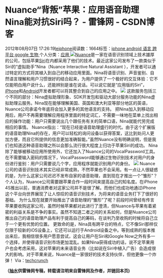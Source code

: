 
# Nuance“背叛”苹果：应用语音助理Nina能对抗Siri吗？ - 雷锋网 - CSDN博客


2012年08月07日 17:26:19[leiphone](https://me.csdn.net/leiphone)阅读数：1664标签：[iphone																](https://so.csdn.net/so/search/s.do?q=iphone&t=blog)[android																](https://so.csdn.net/so/search/s.do?q=android&t=blog)[语言																](https://so.csdn.net/so/search/s.do?q=语言&t=blog)[跨平台																](https://so.csdn.net/so/search/s.do?q=跨平台&t=blog)[google																](https://so.csdn.net/so/search/s.do?q=google&t=blog)[生物																](https://so.csdn.net/so/search/s.do?q=生物&t=blog)[
							](https://so.csdn.net/so/search/s.do?q=google&t=blog)[
																					](https://so.csdn.net/so/search/s.do?q=跨平台&t=blog)个人分类：[应用																](https://blog.csdn.net/leiphone/article/category/873392)
[
																								](https://so.csdn.net/so/search/s.do?q=跨平台&t=blog)
[
				](https://so.csdn.net/so/search/s.do?q=语言&t=blog)
[
			](https://so.csdn.net/so/search/s.do?q=语言&t=blog)
[
		](https://so.csdn.net/so/search/s.do?q=android&t=blog)
[
	](https://so.csdn.net/so/search/s.do?q=iphone&t=blog)
![](http://www.leiphone.com/wp-content/uploads/2012/08/nina.jpg)[Nuance](http://www.leiphone.com/tag/nuance)是一家在语音识别领域上技术雄厚的公司，包括苹果[Siri](http://www.leiphone.com/tag/siri)在内都采用了他们的技术。最近这家公司发布了一款类似于Siri的“虚拟助手”Nina（Nuance
 Interactive Natural Assistant ），开发者可以通过特定的方式将其植入到自己的移动应用里面。Nina将语音识别、声音鉴别、自然语言理解和用户习惯很好的结合起来，为用户提供了一个极好的交互体验：它不仅能明白用户说什么，还能辨别是谁在说话。可以说它就是“应用版的Siri”，[iPhone](http://www.leiphone.com/tag/iphone)和[Android](http://www.leiphone.com/tag/android)开发者都可以将其整合到自己的应用之中。
![](http://www.leiphone.com/wp-content/uploads/2012/08/9999911.jpg)
这款服务包括三个不同的部分：Nina虚拟助理形象、SDK开发包和驱动大部分服务功能的Nina虚拟助理云服务。Nina现在能够理解美国、英国和澳大利亚等部分地区的英语，Nuance公司承诺今年底将会加入更多的其他语言的支持。
把Nina加入到移动应用后，用户不再需要理解应用程序里面的特定词汇，不需要一味地在菜单上找出相应的操作功能：用户只需要说出几个跟任务有关的简单口语，Nina就能代劳完成相应的事情。
Nuance指出：“现在已经是语音助理盛行的时代。由于这个扩展版的语音助理Nina的存在，用户可以轻松的询问设备以获得答案，这比到处问人更加方便，而且它所提供的信息更加准确智能。”虽然Nuance没有明确说明，但是我们也知道这种语音助理之所以会那么流行很大程度上归功于苹果Siri的成功。
Nina除了能够被移动应用所使用外，它还加入了Nuance公司的VocalPassword工具。在不需要输入密码的情况下，VocalPassword能够通过生物识别技术对用户的身份进行鉴别：用户只需要说几个字，应用程序就能识别用户的身份。
![](http://www.leiphone.com/wp-content/uploads/2012/08/6666.jpg)
Nuance公司的语音识别技术其实已经非常成熟，不然苹果也不会采用。有一点让人很疑惑的是，为什么这家公司迟迟不发布自家的语音助理，直到现在才推出一个“雏形”？个人认为，Nuance公司需要跟苹果合作一段时间来提高自己的知名度。在iPhone 4S推出以前，普通消费者对这家公司并不是很了解。而他们也成功地通过iPhone这个平台向世界展现了让人惊叹的语音识别技术，为将来的语音业务打下了很好的基础。
为什么现在就要开始推出了语音助理的“雏形”了呢？前段时间曾经有传言苹果要收购这家公司，虽然时候苹果都对此进行了澄清，但Nuance与苹果有着紧密的利益关系是不争的事实。虽然不知道二者之间的关系如何，但是Nuance公司推出自己的语音助理产品有利于提高自己的筹码，在谈判乃至收购的时候将自己立于一个更有优势的位置。
更致命的是，Nina具有跨平台的特点，它不像Siri那样仅仅限于较新的iOS设备上，它还可以运行于Android设备之中。等到成熟的版本推出来后，我相信很多用户愿意尝试，这会让用户在Siri和Google Now之外有多一个选择，并使得语音识别市场更加混乱。如果Nina获得成功的话，说不定苹果用户也会考虑采用，这对苹果的未来语音业务（比如说在Siri中植入广告）会造成很大的影响。对于苹果来说，Nuance是一家很好的技术支持伙伴，但他更像一个炸弹！
Via：[techcrunch](http://techcrunch.com/2012/08/06/nuance-nina/)

**（****[抽水](http://www.leiphone.com/author/ce6093)****供****雷锋网****专稿，转载请注明来自雷锋网及作者，并链回本页)**

